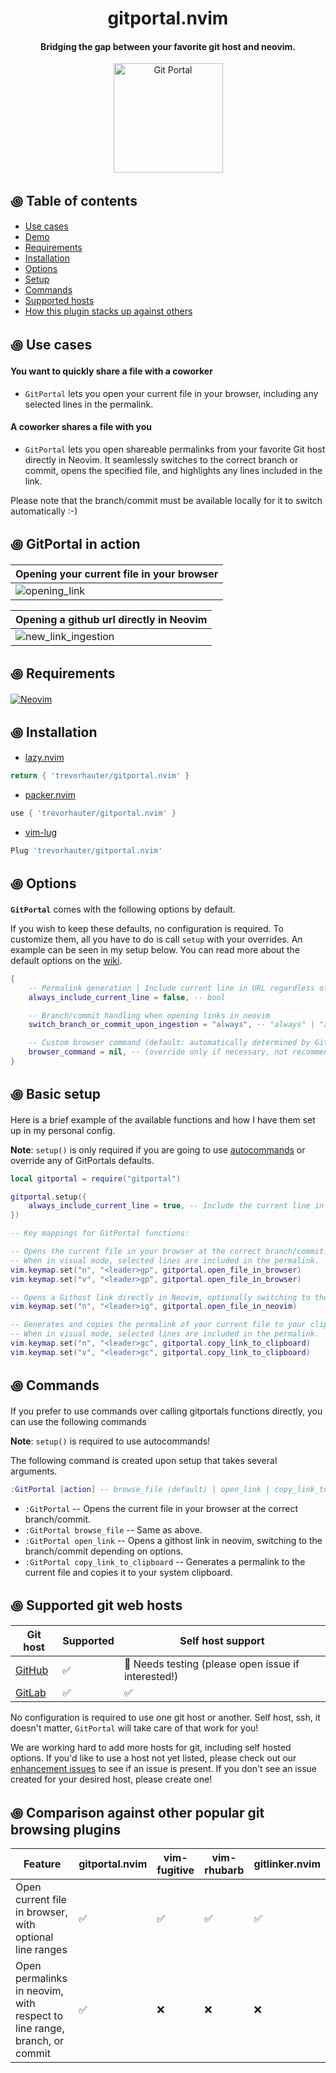 <div align="center">

# gitportal.nvim
#### Bridging the gap between your favorite git host and neovim.

<img alt="Git Portal" height="175" src="/assets/gitportal-icon.png" />
</div>

## ꩜ Table of contents
* [Use cases](#-use-cases)
* [Demo](#-gitportal-in-action)
* [Requirements](#-requirements)
* [Installation](#-installation)
* [Options](#-options)
* [Setup](#-basic-setup)
* [Commands](#-commands)
* [Supported hosts](#-supported-git-web-hosts)
* [How this plugin stacks up against others](#-comparison-against-other-popular-git-browsing-plugins)

## ꩜ Use cases
#### You want to quickly share a file with a coworker 
- `GitPortal` lets you open your current file in your browser, including any selected lines in the permalink.

#### A coworker shares a file with you 
- `GitPortal` lets you open shareable permalinks from your favorite Git host directly in Neovim. It seamlessly switches to the correct branch or commit, opens the specified file, and highlights any lines included in the link.

Please note that the branch/commit must be available locally for it to switch automatically :-) 

## ꩜ GitPortal in action
| Opening your current file in your browser |
| --- |
| ![opening_link](https://github.com/user-attachments/assets/92313f0e-5361-47e8-92a5-9137e8aaaab2) |

| Opening a github url directly in Neovim |
| --- |
| ![new_link_ingestion](https://github.com/user-attachments/assets/98e65711-2f42-42c0-b586-04b158c8290a) |

## ꩜ Requirements
[![Neovim](https://img.shields.io/badge/Neovim%200.10+-green.svg?style=for-the-badge&logo=neovim)](https://neovim.io)
## ꩜ Installation
- [lazy.nvim](https://github.com/folke/lazy.nvim)
```lua
return { 'trevorhauter/gitportal.nvim' }
```

- [packer.nvim](https://github.com/wbthomason/packer.nvim)
```lua
use { 'trevorhauter/gitportal.nvim' }
```

- [vim-lug](https://github.com/junegunn/vim-plug)
```lua
Plug 'trevorhauter/gitportal.nvim'
``` 

## ꩜ Options
**`GitPortal`** comes with the following options by default.

If you wish to keep these defaults, no configuration is required. To customize them, all you have to do is call `setup` with your overrides. An example can be seen in my setup below. You can read more about the default options on the [wiki](https://github.com/trevorhauter/gitportal.nvim/wiki/Options).
```lua
{
    -- Permalink generation | Include current line in URL regardless of current mode
    always_include_current_line = false, -- bool

    -- Branch/commit handling when opening links in neovim
    switch_branch_or_commit_upon_ingestion = "always", -- "always" | "ask_first" | "never"

    -- Custom browser command (default: automatically determined by GitPortal)
    browser_command = nil, -- (override only if necessary, not recommended)
}
```

## ꩜ Basic setup
Here is a brief example of the available functions and how I have them set up in my personal config.

**Note**: `setup()` is only required if you are going to use [autocommands](#-commands) or override any of GitPortals defaults.

```lua
local gitportal = require("gitportal")

gitportal.setup({
    always_include_current_line = true, -- Include the current line in permalinks by default
})

-- Key mappings for GitPortal functions:

-- Opens the current file in your browser at the correct branch/commit.
-- When in visual mode, selected lines are included in the permalink.
vim.keymap.set("n", "<leader>gp", gitportal.open_file_in_browser)
vim.keymap.set("v", "<leader>gp", gitportal.open_file_in_browser)

-- Opens a Githost link directly in Neovim, optionally switching to the branch/commit.
vim.keymap.set("n", "<leader>ig", gitportal.open_file_in_neovim)

-- Generates and copies the permalink of your current file to your clipboard.
-- When in visual mode, selected lines are included in the permalink.
vim.keymap.set("n", "<leader>gc", gitportal.copy_link_to_clipboard)
vim.keymap.set("v", "<leader>gc", gitportal.copy_link_to_clipboard)
```

## ꩜ Commands
If you prefer to use commands over calling gitportals functions directly, you can use the following commands 

**Note**: `setup()` is required to use autocommands!

The following command is created upon setup that takes several arguments. 
```lua
:GitPortal [action] -- browse_file (default) | open_link | copy_link_to_clipboard
```

- `:GitPortal` -- Opens the current file in your browser at the correct branch/commit.
- `:GitPortal browse_file` -- Same as above.
- `:GitPortal open_link` -- Opens a githost link in neovim, switching to the branch/commit depending on options.
- `:GitPortal copy_link_to_clipboard` -- Generates a permalink to the current file and copies it to your system clipboard.   

## ꩜ Supported git web hosts
Git host                        | Supported          | Self host support 
--------------------------------|--------------------|---------------------------
[GitHub](https://github.com/)   | :white_check_mark: | 🔎 Needs testing (please open issue if interested!)
[GitLab](https://gitlab.com/)   | :white_check_mark: | :white_check_mark:

No configuration is required to use one git host or another. Self host, ssh, it doesn't matter, `GitPortal` will take care of that work for you!

We are working hard to add more hosts for git, including self hosted options. If you'd like to use a host not yet listed, please check out our [enhancement issues](https://github.com/trevorhauter/gitportal.nvim/issues?q=is%3Aopen+is%3Aissue+label%3Aenhancement) to see if an issue is present. If you don't see an issue created for your desired host, please create one!

## ꩜ Comparison against other popular git browsing plugins

Feature                                                 | gitportal.nvim              | vim-fugitive       | vim-rhubarb        | gitlinker.nvim       
--------------------------------------------------------|-----------------------------|--------------------|--------------------|----------------------
Open current file in browser, with optional line ranges | :white_check_mark:          | :white_check_mark: | :white_check_mark: | :white_check_mark:   
Open permalinks in neovim, with respect to line range, branch, or commit|:white_check_mark:| :x:           | :x:                | :x:                  
